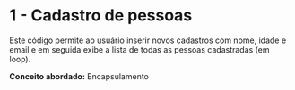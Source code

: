# 1 - Cadastro de pessoas 

Este código permite ao usuário inserir  novos cadastros com nome, idade e email e em seguida exibe a lista de todas as pessoas cadastradas (em loop).

**Conceito abordado:** Encapsulamento
